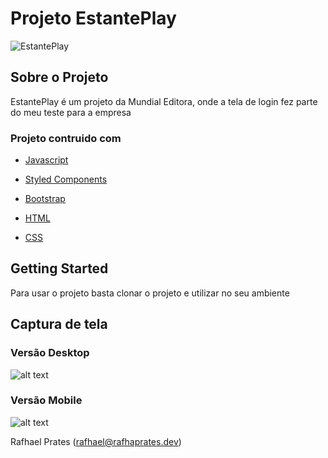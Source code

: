 # Projeto EstantePlay 

![EstantePlay](https://i.ibb.co/ssBcBYq/logo-estante-play.png")


## Sobre o Projeto

EstantePlay é um projeto da Mundial Editora, onde a tela de login fez parte do meu teste para a empresa


### Projeto contruido com 

- [Javascript](https://developer.mozilla.org/pt-BR/docs/Web/JavaScript)

- [Styled Components](https://styled-components.com/) 

- [Bootstrap](https://getbootstrap.com)

- [HTML](https://developer.mozilla.org/pt-BR/docs/Web/HTML)
 
- [CSS](https://developer.mozilla.org/pt-BR/docs/Web/CSS)


## Getting Started

Para usar o projeto basta clonar o projeto e utilizar no seu ambiente 

## Captura de tela

### Versão Desktop

![alt text](https://i.ibb.co/8MRgqsk/front-desktop.png)


### Versão Mobile

![alt text](https://i.ibb.co/FK7f2Dz/3b87373d-960e-4d38-a7f7-3ec6b3ab0186.jpg)


Rafhael Prates (rafhael@rafhaprates.dev)